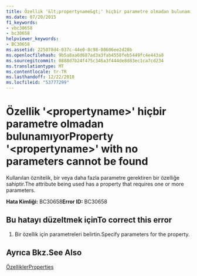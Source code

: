 ```yaml
---
title: Özellik '&lt;propertyname&gt;' hiçbir parametre olmadan bulunamıyor
ms.date: 07/20/2015
f1_keywords:
- vbc30658
- bc30658
helpviewer_keywords:
- BC30658
ms.assetid: 225078d4-037c-44e0-8c98-08606ee2d28b
ms.openlocfilehash: 9b5a8aa6d687ad3a3fab4558feb5449fc4e443a8
ms.sourcegitcommit: 0888d7b24f475c346a3f444de8d83ec1ca7cd234
ms.translationtype: MT
ms.contentlocale: tr-TR
ms.lasthandoff: 12/22/2018
ms.locfileid: "53777299"
---
```

# <a name="property-ltpropertynamegt-with-no-parameters-cannot-be-found"></a><span data-ttu-id="dd409-102">Özellik '&lt;propertyname&gt;' hiçbir parametre olmadan bulunamıyor</span><span class="sxs-lookup"><span data-stu-id="dd409-102">Property '&lt;propertyname&gt;' with no parameters cannot be found</span></span>
<span data-ttu-id="dd409-103">Kullanılan öznitelik, bir veya daha fazla parametre gerektiren bir özelliğe sahiptir.</span><span class="sxs-lookup"><span data-stu-id="dd409-103">The attribute being used has a property that requires one or more parameters.</span></span>  
  
 <span data-ttu-id="dd409-104">**Hata Kimliği:** BC30658</span><span class="sxs-lookup"><span data-stu-id="dd409-104">**Error ID:** BC30658</span></span>  
  
## <a name="to-correct-this-error"></a><span data-ttu-id="dd409-105">Bu hatayı düzeltmek için</span><span class="sxs-lookup"><span data-stu-id="dd409-105">To correct this error</span></span>  
  
1.  <span data-ttu-id="dd409-106">Bir özellik için parametreleri belirtin.</span><span class="sxs-lookup"><span data-stu-id="dd409-106">Specify parameters for the property.</span></span>  
  
## <a name="see-also"></a><span data-ttu-id="dd409-107">Ayrıca Bkz.</span><span class="sxs-lookup"><span data-stu-id="dd409-107">See Also</span></span>  
 [<span data-ttu-id="dd409-108">Özellikler</span><span class="sxs-lookup"><span data-stu-id="dd409-108">Properties</span></span>](../../visual-basic/language-reference/properties.md)
